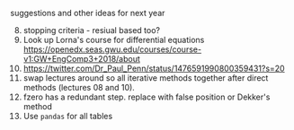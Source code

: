 suggestions and other ideas for next year

8.  stopping criteria - resiual based too?
14. Look up Lorna's course for differential equations https://openedx.seas.gwu.edu/courses/course-v1:GW+EngComp3+2018/about
15. https://twitter.com/Dr_Paul_Penn/status/1476591990800359431?s=20
18. swap lectures around so all iterative methods together after direct methods (lectures 08 and 10).
19. fzero has a redundant step. replace with false position or Dekker's method
21. Use `pandas` for all tables
